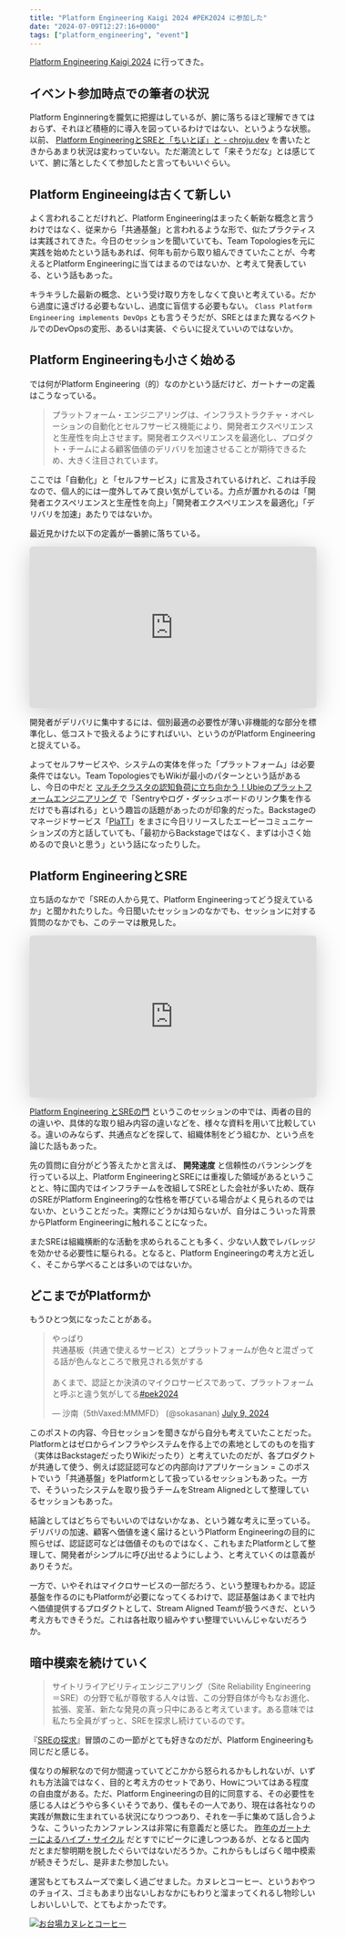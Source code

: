 ```yaml
---
title: "Platform Engineering Kaigi 2024 #PEK2024 に参加した"
date: "2024-07-09T12:27:16+0000"
tags: ["platform_engineering", "event"]
---
```


[Platform Engineering Kaigi 2024](https://www.cnia.io/pek2024/) に行ってきた。

## イベント参加時点での筆者の状況

Platform Enginneringを朧気に把握はしているが、腑に落ちるほど理解できてはおらず、それほど積極的に導入を図っているわけではない、というような状態。以前、 [Platform EngineeringとSREと「ちいとぽ」と - chroju.dev](https://chroju.dev/blog/what_is_platform_engineering) を書いたときからあまり状況は変わっていない。ただ潮流として「来そうだな」とは感じていて、腑に落としたくて参加したと言ってもいいぐらい。

## Platform Engineeingは古くて新しい

よく言われることだけれど、Platform Engineeringはまったく斬新な概念と言うわけではなく、従来から「共通基盤」と言われるような形で、似たプラクティスは実践されてきた。今日のセッションを聞いていても、Team Topologiesを元に実践を始めたという話もあれば、何年も前から取り組んできていたことが、今考えるとPlatform Engineeringに当てはまるのではないか、と考えて発表している、という話もあった。

キラキラした最新の概念、という受け取り方をしなくて良いと考えている。だから過度に遠ざける必要もないし、過度に盲信する必要もない。 `Class Platform Engineering implements DevOps` とも言うそうだが、SREとはまた異なるベクトルでのDevOpsの変形、あるいは実装、ぐらいに捉えていいのではないか。

## Platform Engineeringも小さく始める

では何がPlatform Engineering（的）なのかという話だけど、ガートナーの定義はこうなっている。

> プラットフォーム・エンジニアリングは、インフラストラクチャ・オペレーションの自動化とセルフサービス機能により、開発者エクスペリエンスと生産性を向上させます。開発者エクスペリエンスを最適化し、プロダクト・チームによる顧客価値のデリバリを加速させることが期待できるため、大きく注目されています。

ここでは「自動化」と「セルフサービス」に言及されているけれど、これは手段なので、個人的には一度外してみて良い気がしている。力点が置かれるのは「開発者エクスペリエンスと生産性を向上」「開発者エクスペリエンスを最適化」「デリバリを加速」あたりではないか。

最近見かけた以下の定義が一番腑に落ちている。

<iframe class="speakerdeck-iframe" frameborder="0" src="https://speakerdeck.com/player/1347cb1c77e647aaa6a2f50678d6aa8b?slide=20" title="タクシーアプリ『GO』におけるプラットフォームエンジニアリングの実践" allowfullscreen="true" style="border: 0px; background: padding-box padding-box rgba(0, 0, 0, 0.1); margin: 0px; padding: 0px; border-radius: 6px; box-shadow: rgba(0, 0, 0, 0.2) 0px 5px 40px; width: 100%; height: auto; aspect-ratio: 560 / 315;" data-ratio="1.7777777777777777"></iframe>

開発者がデリバリに集中するには、個別最適の必要性が薄い非機能的な部分を標準化し、低コストで扱えるようにすればいい、というのがPlatform Engineeringと捉えている。

よってセルフサービスや、システムの実体を伴った「プラットフォーム」は必要条件ではない。Team TopologiesでもWikiが最小のパターンという話があるし、今日の中だと [マルチクラスタの認知負荷に立ち向かう！Ubieのプラットフォームエンジニアリング](https://www.cnia.io/pek2024/sessions/53c4528a-ffbf-4d83-8b92-68652f11a774/) で「Sentryやログ・ダッシュボードのリンク集を作るだけでも喜ばれる」という趣旨の話題があったのが印象的だった。Backstageのマネージドサービス「[PlaTT](https://www.ap-com.co.jp/pressrelease/post-11079)」をまさに今日リリースしたエーピーコミュニケーションズの方と話していても、「最初からBackstageではなく、まずは小さく始めるので良いと思う」という話になったりした。

## Platform EngineeringとSRE

立ち話のなかで「SREの人から見て、Platform Engineeringってどう捉えているか」と聞かれたりした。今日聞いたセッションのなかでも、セッションに対する質問のなかでも、このテーマは散見した。

<iframe class="speakerdeck-iframe" frameborder="0" src="https://speakerdeck.com/player/4b71a1232bd44e168fdd29f37da93135" title="Platform Engineering と SRE の門 " allowfullscreen="true" style="border: 0px; background: padding-box padding-box rgba(0, 0, 0, 0.1); margin: 0px; padding: 0px; border-radius: 6px; box-shadow: rgba(0, 0, 0, 0.2) 0px 5px 40px; width: 100%; height: auto; aspect-ratio: 560 / 315;" data-ratio="1.7777777777777777"></iframe>

[Platform Engineering とSREの門](https://www.cnia.io/pek2024/sessions/31f1df6b-c98a-4bef-8c6b-fd0bf839bc7e/) というこのセッションの中では、両者の目的の違いや、具体的な取り組み内容の違いなどを、様々な資料を用いて比較している。違いのみならず、共通点などを探して、組織体制をどう組むか、という点を論じた話もあった。

先の質問に自分がどう答えたかと言えば、 **開発速度** と信頼性のバランシングを行っている以上、Platform EngineeringとSREには重複した領域があるということと、特に国内ではインフラチームを改組してSREとした会社が多いため、既存のSREがPlatform Engineering的な性格を帯びている場合がよく見られるのではないか、ということだった。実際にどうかは知らないが、自分はこういった背景からPlatform Engineeringに触れることになった。

またSREは組織横断的な活動を求められることも多く、少ない人数でレバレッジを効かせる必要性に駆られる。となると、Platform Engineeringの考え方と近しく、そこから学べることは多いのではないか。


## どこまでがPlatformか

もうひとつ気になったことがある。

<blockquote class="twitter-tweet"><p lang="ja" dir="ltr">やっぱり<br>共通基板（共通で使えるサービス）とプラットフォームが色々と混ざってる話が色んなところで散見される気がする<br><br>あくまで、認証とか決済のマイクロサービスであって、プラットフォームと呼ぶと違う気がしてる<a href="https://twitter.com/hashtag/pek2024?src=hash&amp;ref_src=twsrc%5Etfw">#pek2024</a></p>&mdash; 沙南（5thVaxed:MMMFD） (@sokasanan) <a href="https://twitter.com/sokasanan/status/1810573783666954358?ref_src=twsrc%5Etfw">July 9, 2024</a></blockquote> <script async src="https://platform.twitter.com/widgets.js" charset="utf-8"></script>

このポストの内容、今日セッションを聞きながら自分も考えていたことだった。Platformとはゼロからインフラやシステムを作る上での素地としてのものを指す（実体はBackstageだったりWikiだったり）と考えていたのだが、各プロダクトが共通して使う、例えば認証認可などの内部向けアプリケーション = このポストでいう「共通基盤」をPlatformとして扱っているセッションもあった。一方で、そういったシステムを取り扱うチームをStream Alignedとして整理しているセッションもあった。

結論としてはどちらでもいいのではないかなぁ、という雑な考えに至っている。デリバリの加速、顧客へ価値を速く届けるというPlatform Engineeringの目的に照らせば、認証認可などは価値そのものではなく、これもまたPlatformとして整理して、開発者がシンプルに呼び出せるようにしよう、と考えていくのは意義がありそうだ。

一方で、いやそれはマイクロサービスの一部だろう、という整理もわかる。認証基盤を作るのにもPlatformが必要になってくるわけで、認証基盤はあくまで社内へ価値提供するプロダクトとして、Stream Aligned Teamが扱うべきだ、という考え方もできそうだ。これは各社取り組みやすい整理でいいんじゃないだろうか。

## 暗中模索を続けていく

> サイトリライアビリティエンジニアリング（Site Reliability Engineering＝SRE）の分野で私が尊敬する人々は皆、この分野自体が今もなお進化、拡張、変革、新たな発見の真っ只中にあると考えています。ある意味では私たち全員がずっと、SREを探求し続けているのです。

『[SREの探求](https://www.oreilly.co.jp/books/9784873119618/)』冒頭のこの一節がとても好きなのだが、Platform Engineeringも同じだと感じる。

僕なりの解釈なので何か間違っていてどこかから怒られるかもしれないが、いずれも方法論ではなく、目的と考え方のセットであり、Howについてはある程度の自由度がある。ただ、Platform Engineeringの目的に同意する、その必要性を感じる人はどうやら多くいそうであり、僕もその一人であり、現在は各社なりの実践が無数に生まれている状況になりつつあり、それを一手に集めて話し合うような、こういったカンファレンスは非常に有意義だと感じた。 [昨年のガートナーによるハイプ・サイクル](https://www.gartner.co.jp/ja/newsroom/press-releases/pr-20231204) だとすでにピークに達しつつあるが、となると国内だとまだ黎明期を脱したぐらいではないだろうか。これからもしばらく暗中模索が続きそうだし、是非また参加したい。

運営もとてもスムーズで楽しく過ごせました。カヌレとコーヒー、というおやつのチョイス、ゴミもあまり出ないしおなかにもわりと溜まってくれるし物珍しいしおいしいしで、とてもよかったです。

[![お台場カヌレとコーヒー](https://i.gyazo.com/1d261d5ff3466e75f64e8dee43b7443e.jpg)](https://gyazo.com/1d261d5ff3466e75f64e8dee43b7443e)
